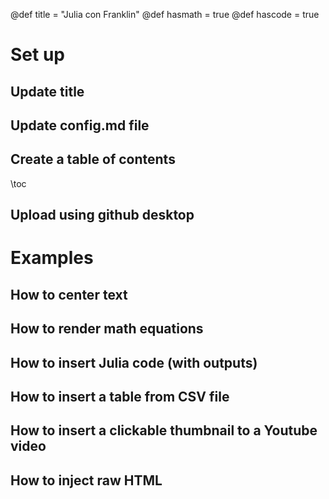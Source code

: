 @def title = "Julia con Franklin"
@def hasmath = true
@def hascode = true

# Set up

## Update title

## Update config.md file

## Create a table of contents

\toc 

## Upload using github desktop

# Examples 

## How to center text

## How to render math equations

## How to insert Julia code (with outputs)

## How to insert a table from CSV file

## How to insert a clickable thumbnail to a Youtube video

## How to inject raw HTML



<!-- # Franklin syntax sandbox

This page is meant as a sandbox for Franklin Syntax so that you can quickly practice or experience things.

## Sandbox

Write whatever you want here to practice Franklin Syntax:

```julia:./ex1
using LinearAlgebra, Random
Random.seed!(135)
a, b = randn(50), randn(50)
println(dot(a, b))
println(sum(ai * bi for (ai, bi) ∈ zip(a, b)))
```

\output{./ex1}

(yet another example that floating point arithmetics can be complicated).

$$ \forall x \in \R:\quad \scal{x, x} \ge 0 $$

\newcommand{\E}{\mathbb E}

Surely some people remember the ordering, but I always forget:

$$ \varphi(\E[X]) \le \E[\varphi(X)] $$

for $\varphi$ convex. -->

